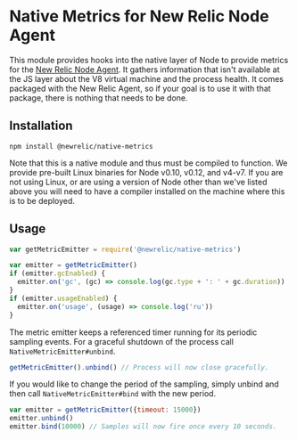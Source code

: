 
# Native Metrics for New Relic Node Agent

This module provides hooks into the native layer of Node to provide metrics for
the [New Relic Node Agent](https://www.npmjs.com/package/newrelic). It gathers
information that isn't available at the JS layer about the V8 virtual machine
and the process health. It comes packaged with the New Relic Agent, so if your
goal is to use it with that package, there is nothing that needs to be done.

## Installation

`npm install @newrelic/native-metrics`

Note that this is a native module and thus must be compiled to function. We
provide pre-built Linux binaries for Node v0.10, v0.12, and v4-v7. If you are
not using Linux, or are using a version of Node other than we've listed above
you will need to have a compiler installed on the machine where this is to be
deployed.

## Usage

```js
var getMetricEmitter = require('@newrelic/native-metrics')

var emitter = getMetricEmitter()
if (emitter.gcEnabled) {
  emitter.on('gc', (gc) => console.log(gc.type + ': ' + gc.duration))
}
if (emitter.usageEnabled) {
  emitter.on('usage', (usage) => console.log('ru'))
}
```

The metric emitter keeps a referenced timer running for its periodic sampling
events. For a graceful shutdown of the process call `NativeMetricEmitter#unbind`.

```js
getMetricEmitter().unbind() // Process will now close gracefully.
```

If you would like to change the period of the sampling, simply unbind and then
call `NativeMetricEmitter#bind` with the new period.

```js
var emitter = getMetricEmitter({timeout: 15000})
emitter.unbind()
emitter.bind(10000) // Samples will now fire once every 10 seconds.
```
